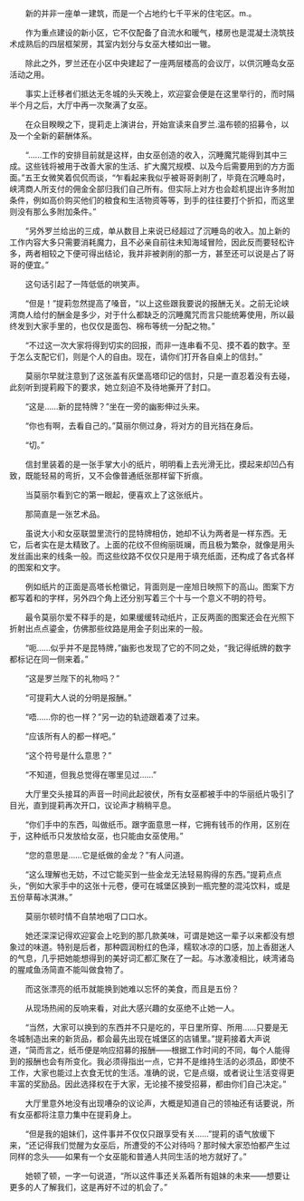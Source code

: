 　　新的并非一座单一建筑，而是一个占地约七千平米的住宅区。m.。

　　作为重点建设的新小区，它不仅配备了自流水和暖气，楼房也是混凝土浇筑技术成熟后的四层框架房，其室内划分与女巫大楼如出一辙。

　　除此之外，罗兰还在小区中央建起了一座两层楼高的会议厅，以供沉睡岛女巫活动之用。

　　事实上迁移者们抵达无冬城的头天晚上，欢迎宴会便是在这里举行的，而时隔半个月之后，大厅中再一次聚满了女巫。

　　在众目睽睽之下，提莉走上演讲台，开始宣读来自罗兰.温布顿的招募令，以及一个全新的薪酬体系。

　　“……工作的安排目前就是这样，由女巫创造的收入，沉睡魔咒能得到其中三成。这些钱将被用于改善大家的生活、扩大魔咒规模、以及今后需要用到的方方面面。”五王女微笑着侃侃而谈，“乍看起来我似乎被哥哥剥削了，毕竟在沉睡岛时，峡湾商人所支付的佣金全部归我们自己所有。但实际上对方也会趁机提出许多附加条件，例如高价购买他们的粮食和生活物资等等，到手的往往要打个折扣，而这里则没有那么多附加条件。”

　　“另外罗兰给出的三成，单从数目上来说已经超过了沉睡岛的收入。加上新的工作内容大多只需要消耗魔力，且不必亲自前往未知海域冒险，因此反而要轻松许多，两者相较之下便可得出结论，我并非被剥削的那一方，甚至还可以说是占了哥哥的便宜。”

　　这句话引起了一阵低低的哄笑声。

　　“但是！”提莉忽然提高了嗓音，“以上这些跟我要说的报酬无关。之前无论峡湾商人给付的酬金是多少，对于什么都缺乏的沉睡魔咒而言只能统筹使用，所以最终发到大家手里的，也仅仅是面包、棉布等统一分配之物。”

　　“不过这一次大家将得到切实的回报，而非一连串看不见、摸不着的数字。至于怎么支配它们，则是个人的自由。现在，请你们打开各自桌上的信封。”

　　莫丽尔早就注意到了这张盖有灰堡高塔印记的信封，只是一直忍着没有去碰，此刻听到提莉殿下的要求，她立刻迫不及待地撕开了封口。

　　“这是……新的昆特牌？”坐在一旁的幽影伸过头来。

　　“你也有啊，去看自己的。”莫丽尔侧过身，将对方的目光挡在身后。

　　“切。”

　　信封里装着的是一张手掌大小的纸片，明明看上去光滑无比，摸起来却凹凸有致，既能轻易的弯折，又不会像普通纸张那样留下折痕。

　　当莫丽尔看到它的第一眼起，便喜欢上了这张纸片。

　　那简直是一张艺术品。

　　虽说大小和女巫联盟里流行的昆特牌相仿，她却不认为两者是一样东西。无它，后者实在是太精致了。上面的花纹不但绚丽斑斓，而且极为繁杂，就像是用头发丝画出来的线条一般。而这些纹路不仅仅只是用于填充纸面，还构成了各式各样的图案和文字。

　　例如纸片的正面是高塔长枪徽记，背面则是一座旭日映照下的高山。图案下方都写着和的字样，另外四个角上还分别写着三个十与一个意义不明的符号。

　　最令莫丽尔爱不释手的是，如果缓缓转动纸片，正反两面的图案还会在光照下折射出点点鎏金，仿佛那些纹路是用金子刻出来的一般。

　　“呃……似乎并不是昆特牌，”幽影也发现了它的不同之处，“我记得纸牌的数字都标记在同一侧来着。”

　　“这是罗兰陛下的礼物吗？”

　　“可提莉大人说的分明是报酬。”

　　“唔……你的也一样？”另一边的轨迹跟着凑了过来。

　　“应该所有人的都一样吧。”

　　“这个符号是什么意思？”

　　“不知道，但我总觉得在哪里见过……”

　　大厅里交头接耳的声音一时间此起彼伏，所有女巫都被手中的华丽纸片吸引了目光，直到提莉再次开口，议论声才稍稍平息。

　　“你们手中的东西，叫做纸币。跟字面意思一样，它拥有钱币的作用，区别在于，这种纸币只发放给女巫，也只能由女巫使用。”

　　“您的意思是……它是纸做的金龙？”有人问道。

　　“这么理解也无妨，不过它能买到一些金龙无法轻易购得的东西。”提莉点点头，“例如大家手中的这张十元卷，便可在城堡区换到一瓶完整的混沌饮料，或是五份草莓冰淇淋。”

　　莫丽尔顿时情不自禁地咽了口口水。

　　她还深深记得欢迎宴会上吃到的那几款美味，可谓是她这一辈子以来都没有想象过的味道。特别是后者，那种圆润粉红的色泽，糯软冰凉的口感，加上香甜迷人的气息，几乎把她能想得到的美好词汇都汇聚在了一起。与冰激凌相比，峡湾诸岛的腥咸鱼汤简直不能叫做食物了。

　　而这张漂亮的纸币就能换到她难以忘怀的美食，而且是五份？

　　从现场热闹的反响来看，对此大感兴趣的女巫绝不止她一人。

　　“当然，大家可以换到的东西并不只是吃的，平日里所穿、所用……只要是无冬城制造出来的新货品，都会最先出现在城堡区的店铺里。”提莉接着大声说道，“简而言之，纸币便是响应招募的报酬——根据工作时间的不同，每个人能得到的报酬也会有所变化。我必须得指出一点，它并不是维持生活的必须品，即使不工作，大家也能过上衣食无忧的生活。准确的说，它是点缀，或者说让生活变得更丰富的奖励品。因此选择权在于大家，无论接不接受招募，都由你们自己决定。”

　　大厅里意外地没有出现嘈杂的议论声，大概是知道自己的领袖还有话要说，所有女巫都将注意力集中在提莉身上。

　　“但是我的姐妹们，这件事并不仅仅只跟享受有关……”提莉的语气放缓下来，“还记得我们觉醒为女巫后，所遭受的不公对待吗？那时候大家恐怕都产生过同样的念头——如果有一个女巫能和普通人共同生活的地方就好了。”

　　她顿了顿，一字一句说道，“所以这件事还关系着所有姐妹的未来——想要让更多的人了解我们，这是再好不过的机会了。”
